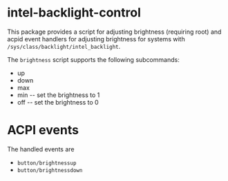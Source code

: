 # intel-backlight-control

This package provides a script for adjusting brightness (requiring root) and
acpid event handlers for adjusting brightness for systems with
`/sys/class/backlight/intel_backlight`.

The `brightness` script supports the following subcommands:
- up
- down
- max
- min -- set the brightness to 1
- off -- set the brightness to 0

# ACPI events

The handled events are

- `button/brightnessup`
- `button/brightnessdown`
